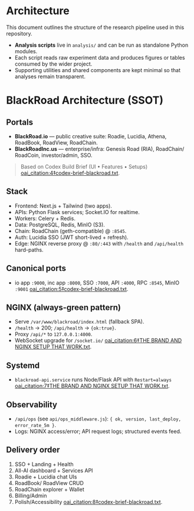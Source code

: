# Architecture

This document outlines the structure of the research pipeline used in this repository.

* **Analysis scripts** live in `analysis/` and can be run as standalone Python modules.
* Each script reads raw experiment data and produces figures or tables consumed by the wider project.
* Supporting utilities and shared components are kept minimal so that analyses remain transparent.

# BlackRoad Architecture (SSOT)

## Portals
- **BlackRoad.io** — public creative suite: Roadie, Lucidia, Athena, RoadBook, RoadView, RoadChain.
- **BlackRoadInc.us** — enterprise/infra: Genesis Road (RIA), RoadChain/ RoadCoin, investor/admin, SSO.

> Based on Codex Build Brief (UI • Features • Setups) [oai_citation:4‡codex-brief-blackroad.txt](file-service://file-5XetBpV4rRS3we1nWZ5FKc).

## Stack
- Frontend: Next.js + Tailwind (two apps).
- APIs: Python Flask services; Socket.IO for realtime.
- Workers: Celery + Redis.
- Data: PostgreSQL, Redis, MinIO (S3).
- Chain: RoadChain (geth-compatible) @ `:8545`.
- Auth: Lucidia SSO (JWT short-lived + refresh).
- Edge: NGINX reverse proxy @ `:80/:443` with `/health` and `/api/health` hard-paths.

## Canonical ports
- io app `:9000`, inc app `:8000`, SSO `:7000`, API `:4000`, RPC `:8545`, MinIO `:9001` [oai_citation:5‡codex-brief-blackroad.txt](file-service://file-5XetBpV4rRS3we1nWZ5FKc).

## NGINX (always-green pattern)
- Serve `/var/www/blackroad/index.html` (fallback SPA).
- `/health` → 200; `/api/health` → `{ok:true}`.
- Proxy `/api/*` to `127.0.0.1:4000`.
- WebSocket upgrade for `/socket.io/` [oai_citation:6‡THE BRAND AND NGINX SETUP THAT WORK.txt](file-service://file-Rd9Jh7adPjc2hCUCdE43uE).

## Systemd
- `blackroad-api.service` runs Node/Flask API with `Restart=always` [oai_citation:7‡THE BRAND AND NGINX SETUP THAT WORK.txt](file-service://file-Rd9Jh7adPjc2hCUCdE43uE).

## Observability
- `/api/ops` (see `api/ops_middleware.js`): `{ ok, version, last_deploy, error_rate_5m }`.
- Logs: NGINX access/error; API request logs; structured events feed.

## Delivery order
1) SSO + Landing + Health
2) All-AI dashboard + Services API
3) Roadie + Lucidia chat UIs
4) RoadBook/ RoadView CRUD
5) RoadChain explorer + Wallet
6) Billing/Admin
7) Polish/Accessibility [oai_citation:8‡codex-brief-blackroad.txt](file-service://file-5XetBpV4rRS3we1nWZ5FKc).
